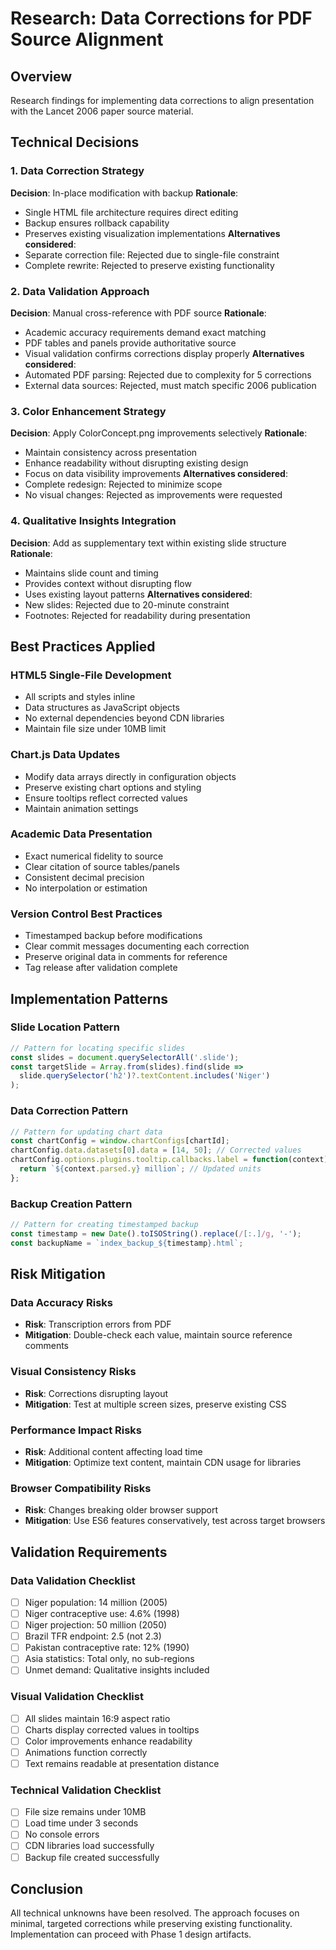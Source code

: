 # Research: Data Corrections for PDF Source Alignment

## Overview
Research findings for implementing data corrections to align presentation with the Lancet 2006 paper source material.

## Technical Decisions

### 1. Data Correction Strategy
**Decision**: In-place modification with backup
**Rationale**:
- Single HTML file architecture requires direct editing
- Backup ensures rollback capability
- Preserves existing visualization implementations
**Alternatives considered**:
- Separate correction file: Rejected due to single-file constraint
- Complete rewrite: Rejected to preserve existing functionality

### 2. Data Validation Approach
**Decision**: Manual cross-reference with PDF source
**Rationale**:
- Academic accuracy requirements demand exact matching
- PDF tables and panels provide authoritative source
- Visual validation confirms corrections display properly
**Alternatives considered**:
- Automated PDF parsing: Rejected due to complexity for 5 corrections
- External data sources: Rejected, must match specific 2006 publication

### 3. Color Enhancement Strategy
**Decision**: Apply ColorConcept.png improvements selectively
**Rationale**:
- Maintain consistency across presentation
- Enhance readability without disrupting existing design
- Focus on data visibility improvements
**Alternatives considered**:
- Complete redesign: Rejected to minimize scope
- No visual changes: Rejected as improvements were requested

### 4. Qualitative Insights Integration
**Decision**: Add as supplementary text within existing slide structure
**Rationale**:
- Maintains slide count and timing
- Provides context without disrupting flow
- Uses existing layout patterns
**Alternatives considered**:
- New slides: Rejected due to 20-minute constraint
- Footnotes: Rejected for readability during presentation

## Best Practices Applied

### HTML5 Single-File Development
- All scripts and styles inline
- Data structures as JavaScript objects
- No external dependencies beyond CDN libraries
- Maintain file size under 10MB limit

### Chart.js Data Updates
- Modify data arrays directly in configuration objects
- Preserve existing chart options and styling
- Ensure tooltips reflect corrected values
- Maintain animation settings

### Academic Data Presentation
- Exact numerical fidelity to source
- Clear citation of source tables/panels
- Consistent decimal precision
- No interpolation or estimation

### Version Control Best Practices
- Timestamped backup before modifications
- Clear commit messages documenting each correction
- Preserve original data in comments for reference
- Tag release after validation complete

## Implementation Patterns

### Slide Location Pattern
```javascript
// Pattern for locating specific slides
const slides = document.querySelectorAll('.slide');
const targetSlide = Array.from(slides).find(slide =>
  slide.querySelector('h2')?.textContent.includes('Niger')
);
```

### Data Correction Pattern
```javascript
// Pattern for updating chart data
const chartConfig = window.chartConfigs[chartId];
chartConfig.data.datasets[0].data = [14, 50]; // Corrected values
chartConfig.options.plugins.tooltip.callbacks.label = function(context) {
  return `${context.parsed.y} million`; // Updated units
};
```

### Backup Creation Pattern
```javascript
// Pattern for creating timestamped backup
const timestamp = new Date().toISOString().replace(/[:.]/g, '-');
const backupName = `index_backup_${timestamp}.html`;
```

## Risk Mitigation

### Data Accuracy Risks
- **Risk**: Transcription errors from PDF
- **Mitigation**: Double-check each value, maintain source reference comments

### Visual Consistency Risks
- **Risk**: Corrections disrupting layout
- **Mitigation**: Test at multiple screen sizes, preserve existing CSS

### Performance Impact Risks
- **Risk**: Additional content affecting load time
- **Mitigation**: Optimize text content, maintain CDN usage for libraries

### Browser Compatibility Risks
- **Risk**: Changes breaking older browser support
- **Mitigation**: Use ES6 features conservatively, test across target browsers

## Validation Requirements

### Data Validation Checklist
- [ ] Niger population: 14 million (2005)
- [ ] Niger contraceptive use: 4.6% (1998)
- [ ] Niger projection: 50 million (2050)
- [ ] Brazil TFR endpoint: 2.5 (not 2.3)
- [ ] Pakistan contraceptive rate: 12% (1990)
- [ ] Asia statistics: Total only, no sub-regions
- [ ] Unmet demand: Qualitative insights included

### Visual Validation Checklist
- [ ] All slides maintain 16:9 aspect ratio
- [ ] Charts display corrected values in tooltips
- [ ] Color improvements enhance readability
- [ ] Animations function correctly
- [ ] Text remains readable at presentation distance

### Technical Validation Checklist
- [ ] File size remains under 10MB
- [ ] Load time under 3 seconds
- [ ] No console errors
- [ ] CDN libraries load successfully
- [ ] Backup file created successfully

## Conclusion
All technical unknowns have been resolved. The approach focuses on minimal, targeted corrections while preserving existing functionality. Implementation can proceed with Phase 1 design artifacts.